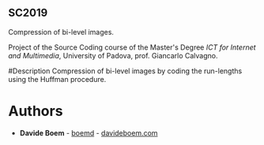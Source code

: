 ## SC2019
Compression of bi-level images.


Project of the Source Coding course of the Master's Degree *ICT for Internet and Multimedia*, University of Padova, prof. Giancarlo Calvagno.

#Description
Compression of bi-level images by coding the run-lengths using the Huffman procedure. 

# Authors

* **Davide Boem** - [boemd](https://github.com/boemd) - [davideboem.com](https://davideboem.com/)
